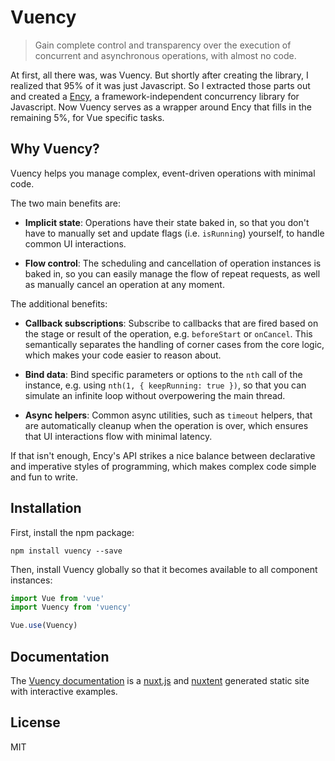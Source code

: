 # Vuency

> Gain complete control and transparency over the execution of concurrent and asynchronous operations, with almost no code.

At first, all there was, was Vuency. But shortly after creating the library, I realized that 95% of it was just Javascript. So I extracted those parts out and created a [Ency](https://github.com/encyjs/ency), a framework-independent concurrency library for Javascript. Now Vuency serves as a wrapper around Ency that fills in the remaining 5%, for Vue specific tasks.

## Why Vuency?

Vuency helps you manage complex, event-driven operations with minimal code.

The two main benefits are:

* **Implicit state**: Operations have their state baked in, so that you don't have to manually set and update flags (i.e. `isRunning`) yourself, to handle common UI interactions.

* **Flow control**: The scheduling and cancellation of operation instances is baked in, so you can easily manage the flow of repeat requests, as well as manually cancel an operation at any moment.

The additional benefits:

* **Callback subscriptions**: Subscribe to callbacks that are fired based on the stage or result of the operation, e.g. `beforeStart` or `onCancel`. This semantically separates the handling of corner cases from the core logic, which makes your code easier to reason about.

* **Bind data**: Bind specific parameters or options to the `nth` call of the instance, e.g. using `nth(1, { keepRunning: true })`, so that you can simulate an infinite loop without overpowering the main thread.

* **Async helpers**: Common async utilities, such as `timeout` helpers, that are automatically cleanup when the operation is over, which ensures that UI interactions flow with minimal latency.

If that isn't enough, Ency's API strikes a nice balance between declarative and imperative styles of programming, which makes complex code simple and fun to write.


## Installation

First, install the npm package:

`npm install vuency --save`

Then, install Vuency globally so that it becomes available to all component instances:

```js
import Vue from 'vue'
import Vuency from 'vuency'

Vue.use(Vuency)
```

## Documentation

The [Vuency documentation](ency.now.sh/vuency) is a [nuxt.js](https://github.com/nuxt/nuxt.js) and [nuxtent](https://github.com/nuxt-community/nuxtent) generated static site with interactive examples.

## License

MIT